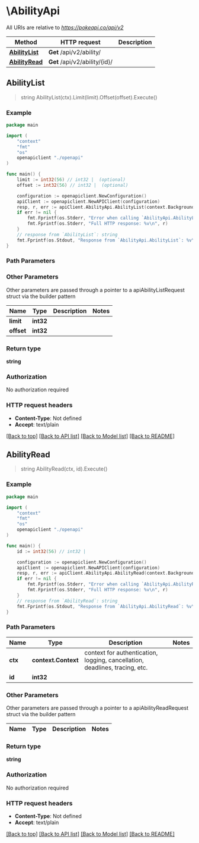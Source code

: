 # \AbilityApi

All URIs are relative to *https://pokeapi.co/api/v2*

Method | HTTP request | Description
------------- | ------------- | -------------
[**AbilityList**](AbilityApi.md#AbilityList) | **Get** /api/v2/ability/ | 
[**AbilityRead**](AbilityApi.md#AbilityRead) | **Get** /api/v2/ability/{id}/ | 



## AbilityList

> string AbilityList(ctx).Limit(limit).Offset(offset).Execute()



### Example

```go
package main

import (
    "context"
    "fmt"
    "os"
    openapiclient "./openapi"
)

func main() {
    limit := int32(56) // int32 |  (optional)
    offset := int32(56) // int32 |  (optional)

    configuration := openapiclient.NewConfiguration()
    apiClient := openapiclient.NewAPIClient(configuration)
    resp, r, err := apiClient.AbilityApi.AbilityList(context.Background()).Limit(limit).Offset(offset).Execute()
    if err != nil {
        fmt.Fprintf(os.Stderr, "Error when calling `AbilityApi.AbilityList``: %v\n", err)
        fmt.Fprintf(os.Stderr, "Full HTTP response: %v\n", r)
    }
    // response from `AbilityList`: string
    fmt.Fprintf(os.Stdout, "Response from `AbilityApi.AbilityList`: %v\n", resp)
}
```

### Path Parameters



### Other Parameters

Other parameters are passed through a pointer to a apiAbilityListRequest struct via the builder pattern


Name | Type | Description  | Notes
------------- | ------------- | ------------- | -------------
 **limit** | **int32** |  | 
 **offset** | **int32** |  | 

### Return type

**string**

### Authorization

No authorization required

### HTTP request headers

- **Content-Type**: Not defined
- **Accept**: text/plain

[[Back to top]](#) [[Back to API list]](../README.md#documentation-for-api-endpoints)
[[Back to Model list]](../README.md#documentation-for-models)
[[Back to README]](../README.md)


## AbilityRead

> string AbilityRead(ctx, id).Execute()



### Example

```go
package main

import (
    "context"
    "fmt"
    "os"
    openapiclient "./openapi"
)

func main() {
    id := int32(56) // int32 | 

    configuration := openapiclient.NewConfiguration()
    apiClient := openapiclient.NewAPIClient(configuration)
    resp, r, err := apiClient.AbilityApi.AbilityRead(context.Background(), id).Execute()
    if err != nil {
        fmt.Fprintf(os.Stderr, "Error when calling `AbilityApi.AbilityRead``: %v\n", err)
        fmt.Fprintf(os.Stderr, "Full HTTP response: %v\n", r)
    }
    // response from `AbilityRead`: string
    fmt.Fprintf(os.Stdout, "Response from `AbilityApi.AbilityRead`: %v\n", resp)
}
```

### Path Parameters


Name | Type | Description  | Notes
------------- | ------------- | ------------- | -------------
**ctx** | **context.Context** | context for authentication, logging, cancellation, deadlines, tracing, etc.
**id** | **int32** |  | 

### Other Parameters

Other parameters are passed through a pointer to a apiAbilityReadRequest struct via the builder pattern


Name | Type | Description  | Notes
------------- | ------------- | ------------- | -------------


### Return type

**string**

### Authorization

No authorization required

### HTTP request headers

- **Content-Type**: Not defined
- **Accept**: text/plain

[[Back to top]](#) [[Back to API list]](../README.md#documentation-for-api-endpoints)
[[Back to Model list]](../README.md#documentation-for-models)
[[Back to README]](../README.md)

